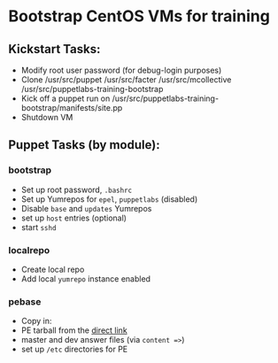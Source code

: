 # Bootstrap CentOS VMs for training
## Kickstart Tasks:
- Modify root user password (for debug-login purposes)
- Clone /usr/src/puppet /usr/src/facter /usr/src/mcollective /usr/src/puppetlabs-training-bootstrap
- Kick off a puppet run on /usr/src/puppetlabs-training-bootstrap/manifests/site.pp
- Shutdown VM

## Puppet Tasks (by module):
### bootstrap
- Set up root password, `.bashrc`
- Set up Yumrepos for `epel`, `puppetlabs` (disabled)
- Disable `base` and `updates` Yumrepos
- set up `host` entries (optional)
- start `sshd`

### localrepo
- Create local repo
- Add local `yumrepo` instance enabled

### pebase
- Copy in:
 - PE tarball from the [direct link](http://pm.puppetlabs.com/puppet-enterprise/1.1/puppet-enterprise-1.1-centos-5-x86_64.tar)
 - master and dev answer files (via `content =>`)
- set up `/etc` directories for PE

